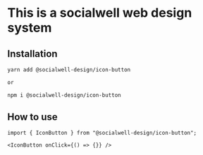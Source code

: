 # This is a socialwell web design system

## Installation

```bash
yarn add @socialwell-design/icon-button

or

npm i @socialwell-design/icon-button
```

## How to use

```JSX
import { IconButton } from "@socialwell-design/icon-button";

<IconButton onClick={() => {}} />

```
